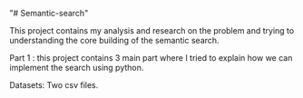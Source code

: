 "# Semantic-search" 

This project contains  my analysis and research on the problem and trying 
to understanding the core building of the semantic search.

Part 1 : this project contains 3 main part where I tried to explain how we can implement the search 
using python.

Datasets: Two csv files.
